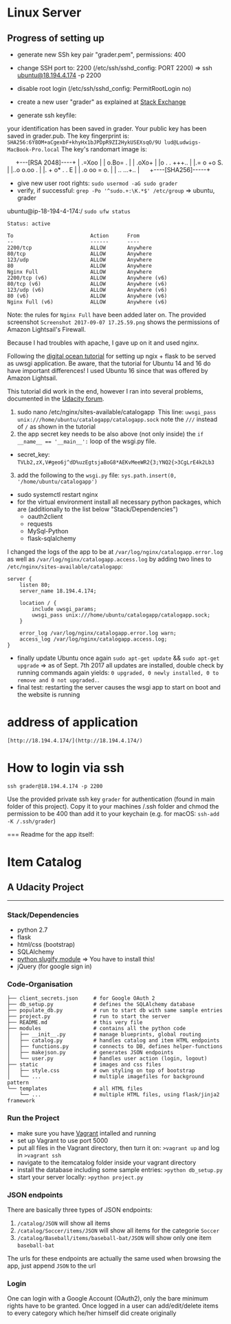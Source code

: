 # Linux Server
## Progress of setting up
- generate new SSh key pair "grader.pem", permissions: 400
- change SSH port to: 2200 (/etc/ssh/sshd_config: PORT 2200)
    => ssh ubuntu@18.194.4.174 -p 2200
- disable root login (/etc/ssh/sshd_config: PermitRootLogin no)
- create a new user "grader" as explained at [Stack Exchange](https://unix.stackexchange.com/questions/210228/add-a-user-wthout-password-but-with-ssh-and-public-key)

- generate ssh keyfile: 

your identification has been saved in grader.
Your public key has been saved in grader.pub.
The key fingerprint is:
`SHA256:6Y8OM+aCgexbF+khyHx1bJPDpR9ZI2HykUSEXsqO/9U lud@Ludwigs-MacBook-Pro.local`
The key's randomart image is:

      +---[RSA 2048]----+
      |       .=Xoo     |
      |      o.Bo= .    |
      |     .oXo+       |
      |o . . +++..      |
      |.= o +o S.       |
      |..o o.oo    .    |
      |.  + o* .  . E   |
      | .o oo = o.      |
      | ..  ...+..      |
      +----[SHA256]-----+

- give new user root rights: `sudo usermod -aG sudo grader`
- verify, if successful: `grep -Po '^sudo.+:\K.*$' /etc/group`
    => ubuntu, grader

ubuntu@ip-18-194-4-174:/ `sudo ufw status`

    Status: active

    To                         Action      From
    --                         ------      ----
    2200/tcp                   ALLOW       Anywhere
    80/tcp                     ALLOW       Anywhere
    123/udp                    ALLOW       Anywhere
    80                         ALLOW       Anywhere
    Nginx Full                 ALLOW       Anywhere
    2200/tcp (v6)              ALLOW       Anywhere (v6)
    80/tcp (v6)                ALLOW       Anywhere (v6)
    123/udp (v6)               ALLOW       Anywhere (v6)
    80 (v6)                    ALLOW       Anywhere (v6)
    Nginx Full (v6)            ALLOW       Anywhere (v6)

Note: the rules for `Nginx Full` have been added later on. The provided screenshot `Screenshot 2017-09-07 17.25.59.png` shows the permissions of Amazon Lightsail's Firewall.

Because I had troubles with apache, I gave up on it and used nginx.

Following the [digital ocean tutorial](https://www.digitalocean.com/community/tutorials/how-to-serve-flask-applications-with-uwsgi-and-nginx-on-ubuntu-16-04) for setting up ngix + flask to be served as uwsgi application. Be aware, that the tutorial for Ubuntu 14 and 16 do have important differences! I used Ubuntu 16 since that was offered by Amazon Lightsail.

This tutorial did work in the end, however I ran into several problems, documented in the [Udacity forum](https://discussions.udacity.com/t/solved-uwsgi-proxy-not-working-connection-refused-manual-starting-works/353197).
1. sudo nano /etc/nginx/sites-available/catalogapp
  This line: `uwsgi_pass unix:///home/ubuntu/catalogapp/catalogapp.sock` note the `///` instead of `/` as shown in the tutorial
2. the app secret key needs to be also above (not only inside) the `if __name__ == '__main__':` loop of the wsgi.py file.
- secret_key: `TVLb2,zX,V#geo6j^dD%uzEgtsjaBoG8*AEKvMeeWR2{3;YNQ2{>3CgLrE4k2Lb3`
3. add the following to the `wsgi.py` file: `sys.path.insert(0, '/home/ubuntu/catalogapp')`

- sudo systemctl restart nginx
- for the virtual environment install all necessary python packages, which are (additionally to the list below "Stack/Dependencies")
   - oauth2client
   - requests
   - MySql-Python
   - flask-sqlalchemy
   
I changed the logs of the app to be at `/var/log/nginx/catalogapp.error.log` as well as `/var/log/nginx/catalogapp.access.log` by adding two lines to `/etc/nginx/sites-available/catalogapp`:

    server {
        listen 80;
        server_name 18.194.4.174;
    
        location / {
            include uwsgi_params;
            uwsgi_pass unix:///home/ubuntu/catalogapp/catalogapp.sock;
        }
    
        error_log /var/log/nginx/catalogapp.error.log warn;
        access_log /var/log/nginx/catalogapp.access.log;
    }

- finally update Ubuntu once again `sudo apt-get update` && `sudo apt-get upgrade` => as of Sept. 7th 2017 all updates are installed, double check by running commands again yields: `0 upgraded, 0 newly installed, 0 to remove and 0 not upgraded.`.
- final test: restarting the server causes the wsgi app to start on boot and the website is running

# address of application

    [http://18.194.4.174/](http://18.194.4.174/)

# How to login via ssh

    ssh grader@18.194.4.174 -p 2200
    
Use the provided private ssh key `grader` for authentication (found in main folder of this project). Copy it to your machines /.ssh folder and chmod the permission to be 400 than add it to your keychain (e.g. for macOS: `ssh-add -K /.ssh/grader`)


=== Readme for the app itself:

# Item Catalog
## A Udacity Project

***

### Stack/Dependencies
- python 2.7
- flask
- html/css (bootstrap)
- SQLAlchemy
- [python slugify module](https://github.com/un33k/python-slugify) => You have to install this!
- jQuery (for google sign in)


### Code-Organisation
    ├── client_secrets.json     # for Google OAuth 2
    ├── db_setup.py             # defines the SQLAlchemy database
    ├── populate_db.py          # run to start db with same sample entries
    ├── project.py              # run to start the server
    ├── README.md               # this very file
    ├── modules                 # contains all the python code
    │   ├── __init__.py         # manage blueprints, global routing
    │   ├── catalog.py          # handles catalog and item HTML endpoints
    │   ├── functions.py        # connects to DB, defines helper-functions
    │   ├── makejson.py         # generates JSON endpoints
    │   └── user.py             # handles user action (login, logout)
    ├── static                  # images and css files
    │   ├── style.css           # own styling on top of bootstrap
    │   └── ...                 # multiple imagefiles for background pattern
    └── templates               # all HTML files
        └── ...                 # multiple HTML files, using flask/jinja2 framework

### Run the Project
- make sure you have [Vagrant](https://www.vagrantup.com/intro/getting-started/index.html) intalled and running
- set up Vagrant to use port 5000
- put all files in the Vagrant directory, then turn it on: `>vagrant up` and log in `>vagrant ssh`
- navigate to the itemcatalog folder inside your vagrant directory
- install the database including some sample entries: `>python db_setup.py`
- start your server locally: `>python project.py`

### JSON endpoints
There are basically three types of JSON endpoints:

1. `/catalog/JSON` will show all items
2. `/catalog/Soccer/items/JSON` will show all items for the categorie `Soccer`
3. `/catalog/Baseball/items/baseball-bat/JSON` will show only one item `baseball-bat`

The urls for these endpoints are actually the same used when browsing the app, just append `JSON` to the url


### Login
One can login with a Google Account (OAuth2), only the bare minimum rights have to be granted. Once logged in a user can add/edit/delete items to every category which he/her himself did create originally
